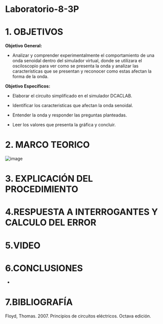 # Laboratorio-8-3P
# 1. OBJETIVOS 

**Objetivo General:**

* Analizar y comprender experimentalmente el comportamiento de una onda senoidal dentro del simulador virtual, donde se utilizara el osciloscopio para ver como se presenta la onda y analizar las características que se presentan y reconocer como estas afectan la forma de la onda.

**Objetivo Específicos:**

* Elaborar el circuito simplificado en el simulador DCACLAB.

* Identificar los caracteristicas que afectan la onda senoidal.

* Entender la onda y responder las preguntas planteadas.

* Leer los valores que presenta la gráfica y concluir.

# 2. MARCO TEORICO 

![image](https://user-images.githubusercontent.com/105617383/186017479-f412f6b5-c9e9-4283-a0e8-24b6c84eede5.png)

# 3. EXPLICACIÓN DEL PROCEDIMIENTO 


# 4.RESPUESTA A INTERROGANTES Y CALCULO DEL ERROR


# 5.VIDEO



# 6.CONCLUSIONES

* 

# 7.BIBLIOGRAFÍA

Floyd, Thomas. 2007. Principios de circuitos eléctricos. Octava edición.
